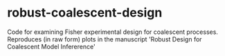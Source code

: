 # robust-coalescent-design
Code for examining Fisher experimental design for coalescent processes. Reproduces (in raw form) plots in the manuscript 'Robust Design for Coalescent Model Infererence'
